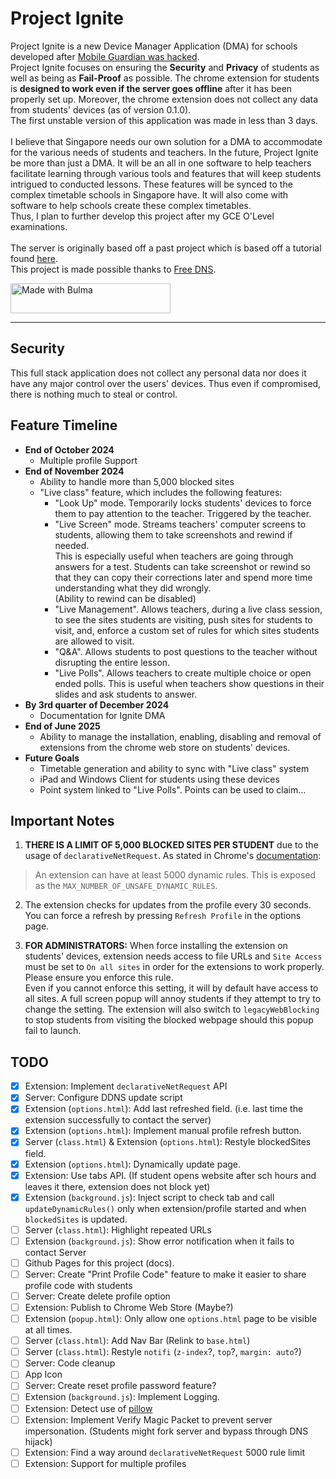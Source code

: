 # Project Ignite
Project Ignite is a new Device Manager Application (DMA) for schools developed after [Mobile Guardian was hacked](https://www.channelnewsasia.com/singapore/mobile-guardian-application-remove-cybersecurity-incident-moe-4526676).
<br>
Project Ignite focuses on ensuring the **Security** and **Privacy** of students as well as being as **Fail-Proof** as possible. The chrome extension for students is **designed to work even if the server goes offline** after it has been properly set up. Moreover, the chrome extension does not collect any data from students' devices (as of version 0.1.0).
<br>
The first unstable version of this application was made in less than 3 days.
<br><br>
I believe that Singapore needs our own solution for a DMA to accommodate for the various needs of students and teachers. In the future, Project Ignite be more than just a DMA. It will be an all in one software to help teachers facilitate learning through various tools and features that will keep students intrigued to conducted lessons. These features will be synced to the complex timetable schools in Singapore have. It will also come with software to help schools create these complex timetables.
<br>
Thus, I plan to further develop this project after my GCE O'Level examinations.<br>
<br>
The server is originally based off a past project which is based off a tutorial found [here](https://www.digitalocean.com/community/tutorials/how-to-add-authentication-to-your-app-with-flask-login).
<br>
This project is made possible thanks to [Free DNS](https://freedns.afraid.org/).

<a href="https://bulma.io">
  <img src="https://bulma.io/assets/images/made-with-bulma.png" alt="Made with Bulma" width="256" height="48">
</a>

****

## Security
This full stack application does not collect any personal data nor does it have any major control over the users' devices. Thus even if compromised, there is nothing much to steal or control.

## Feature Timeline
- **End of October 2024**
  - Multiple profile Support
- **End of November 2024**
  - Ability to handle more than 5,000 blocked sites
  - "Live class" feature, which includes the following features:
    - "Look Up" mode. Temporarily locks students' devices to force them to pay attention to the teacher. Triggered by the teacher.
    - "Live Screen" mode. Streams teachers' computer screens to students, allowing them to take screenshots and rewind if needed. <br>This is especially useful when teachers are going through answers for a test. Students can take screenshot or rewind so that they can copy their corrections later and spend more time understanding what they did wrongly.<br>(Ability to rewind can be disabled)
    - "Live Management". Allows teachers, during a live class session, to see the sites students are visiting, push sites for students to visit, and, enforce a custom set of rules for which sites students are allowed to visit.
    - "Q&A". Allows students to post questions to the teacher without disrupting the entire lesson.
    - "Live Polls". Allows teachers to create multiple choice or open ended polls. This is useful when teachers show questions in their slides and ask students to answer.
- **By 3rd quarter of December 2024**
  - Documentation for Ignite DMA
- **End of June 2025**
  - Ability to manage the installation, enabling, disabling and removal of extensions from the chrome web store on students' devices.
- **Future Goals**
  - Timetable generation and ability to sync with "Live class" system
  - iPad and Windows Client for students using these devices
  - Point system linked to "Live Polls". Points can be used to claim...


## Important Notes
1. **THERE IS A LIMIT OF 5,000 BLOCKED SITES PER STUDENT** due to the usage of `declarativeNetRequest`. As stated in Chrome's [documentation](https://developer.chrome.com/docs/extensions/reference/api/declarativeNetRequest#dynamic-rules):
  > An extension can have at least 5000 dynamic rules. This is exposed as the `MAX_NUMBER_OF_UNSAFE_DYNAMIC_RULES`.

2. The extension checks for updates from the profile every 30 seconds. You can force a refresh by pressing `Refresh Profile` in the options page.

3. **FOR ADMINISTRATORS:** When force installing the extension on students' devices, extension needs access to file URLs and `Site Access` must be set to `On all sites` in order for the extensions to work properly. Please ensure you enforce this rule.<br>
Even if you cannot enforce this setting, it will by default have access to all sites. A full screen popup will annoy students if they attempt to try to change the setting. The extension will also switch to `legacyWebBlocking` to stop students from visiting the blocked webpage should this popup fail to launch.


## TODO
- [x] Extension: Implement `declarativeNetRequest` API
- [x] Server: Configure DDNS update script
- [x] Extension (`options.html`): Add last refreshed field. (i.e. last time the extension successfully to contact the server)
- [x] Extension (`options.html`): Implement manual profile refresh button.
- [x] Server (`class.html`) & Extension (`options.html`): Restyle blockedSites field.
- [x] Extension (`options.html`): Dynamically update page.
- [x] Extension: Use tabs API. (If student opens website after sch hours and leaves it there, extension does not block yet)
- [x] Extension (`background.js`): Inject script to check tab and call `updateDynamicRules()` only when extension/profile started and when `blockedSites` is updated.
- [ ] Server (`class.html`): Highlight repeated URLs
- [ ] Extension (`background.js`): Show error notification when it fails to contact Server
- [ ] Github Pages for this project (docs).
- [ ] Server: Create "Print Profile Code" feature to make it easier to share profile code with students
- [ ] Server: Create delete profile option
- [ ] Extension: Publish to Chrome Web Store (Maybe?)
- [ ] Extension (`popup.html`): Only allow one `options.html` page to be visible at all times.
- [ ] Server (`class.html`): Add Nav Bar (Relink to `base.html`)
- [ ] Server (`class.html`): Restyle `notifi` (`z-index`?, `top`?, `margin: auto`?)
- [ ] Server: Code cleanup
- [ ] App Icon
- [ ] Server: Create reset profile password feature?
- [ ] Extension (`background.js`): Implement Logging.
- [ ] Extension: Detect use of [pillow](https://github.com/S1monlol/pillow)
- [ ] Extension: Implement Verify Magic Packet to prevent server impersonation. (Students might fork server and bypass through DNS hijack)
- [ ] Extension: Find a way around `declarativeNetRequest` 5000 rule limit
- [ ] Extension: Support for multiple profiles
